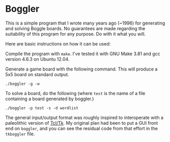 Boggler
=====

This is a simple program that I wrote many years ago (~1996) for
generating and solving Boggle boards. No guarantees are made regarding
the suitability of this program for any purpose. Do with it what you
will.

Here are basic instructions on how it can be used:

Compile the program with `make`. I've tested it with GNU Make 3.81 and
gcc version 4.6.3 on Ubuntu 12.04.

Generate a game board with the following command. This will produce a
5x5 board on standard output.

    ./boggler -g -w

To solve a board, do the following (where *`test`* is the name of a
file containing a board generated by boggler.)

    ./boggler -p test -s -d wordlist

The general input/output format was roughly inspired to interoperate
with a paleolithic version of [Tcl/Tk](http://www.tcl.tk/). My
original plan had been to put a GUI front end on `boggler`, and you
can see the residual code from that effort in the `tkboggler` file.
